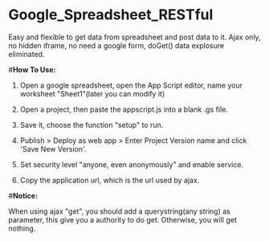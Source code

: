 # Google_Spreadsheet_RESTful
Easy and flexible to get data from spreadsheet and post data to it. Ajax only, no hidden iframe, no need a google form, doGet() data explosure eliminated.

#**How To Use:**

1. Open a google spreadsheet, open the App Script editor, name your worksheet "Sheet1"(later you can modify it)

2. Open a project, then paste the appscript.js into a blank .gs file.

3. Save it, choose the function "setup" to run.

4. Publish > Deploy as web app > Enter Project Version name and click 'Save New Version'.

6. Set security level "anyone, even anonymously" and enable service.

7. Copy the application url, which is the url used by ajax.



#**Notice:**

When using ajax "get", you should add a querystring(any string) as parameter, this give you a authority to do get.
Otherwise, you will get nothing.

